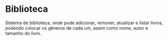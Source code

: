 # Biblioteca
Sistema de biblioteca, onde pode adicionar, remover, atualizar e listar livros, podendo colocar os gêneros de cada um, assim como nome, autor e tamanho do livro.
